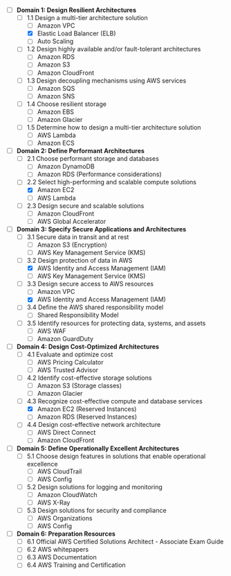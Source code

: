 
- [ ] **Domain 1: Design Resilient Architectures**
  - [ ] 1.1 Design a multi-tier architecture solution
    - [ ] Amazon VPC
    - [x] Elastic Load Balancer (ELB)
    - [ ] Auto Scaling
  - [ ] 1.2 Design highly available and/or fault-tolerant architectures
    - [ ] Amazon RDS
    - [ ] Amazon S3
    - [ ] Amazon CloudFront
  - [ ] 1.3 Design decoupling mechanisms using AWS services
    - [ ] Amazon SQS
    - [ ] Amazon SNS
  - [ ] 1.4 Choose resilient storage
    - [ ] Amazon EBS
    - [ ] Amazon Glacier
  - [ ] 1.5 Determine how to design a multi-tier architecture solution
    - [ ] AWS Lambda
    - [ ] Amazon ECS

- [ ] **Domain 2: Define Performant Architectures**
  - [ ] 2.1 Choose performant storage and databases
    - [ ] Amazon DynamoDB
    - [ ] Amazon RDS (Performance considerations)
  - [ ] 2.2 Select high-performing and scalable compute solutions
    - [x] Amazon EC2
    - [ ] AWS Lambda
  - [ ] 2.3 Design secure and scalable solutions
    - [ ] Amazon CloudFront
    - [ ] AWS Global Accelerator

- [ ] **Domain 3: Specify Secure Applications and Architectures**
  - [ ] 3.1 Secure data in transit and at rest
    - [ ] Amazon S3 (Encryption)
    - [ ] AWS Key Management Service (KMS)
  - [ ] 3.2 Design protection of data in AWS
    - [x] AWS Identity and Access Management (IAM)
    - [ ] AWS Key Management Service (KMS)
  - [ ] 3.3 Design secure access to AWS resources
    - [ ] Amazon VPC
    - [x] AWS Identity and Access Management (IAM)
  - [ ] 3.4 Define the AWS shared responsibility model
    - [ ] Shared Responsibility Model
  - [ ] 3.5 Identify resources for protecting data, systems, and assets
    - [ ] AWS WAF
    - [ ] Amazon GuardDuty

- [ ] **Domain 4: Design Cost-Optimized Architectures**
  - [ ] 4.1 Evaluate and optimize cost
    - [ ] AWS Pricing Calculator
    - [ ] AWS Trusted Advisor
  - [ ] 4.2 Identify cost-effective storage solutions
    - [ ] Amazon S3 (Storage classes)
    - [ ] Amazon Glacier
  - [ ] 4.3 Recognize cost-effective compute and database services
    - [x] Amazon EC2 (Reserved Instances)
    - [ ] Amazon RDS (Reserved Instances)
  - [ ] 4.4 Design cost-effective network architecture
    - [ ] AWS Direct Connect
    - [ ] Amazon CloudFront

- [ ] **Domain 5: Define Operationally Excellent Architectures**
  - [ ] 5.1 Choose design features in solutions that enable operational excellence
    - [ ] AWS CloudTrail
    - [ ] AWS Config
  - [ ] 5.2 Design solutions for logging and monitoring
    - [ ] Amazon CloudWatch
    - [ ] AWS X-Ray
  - [ ] 5.3 Design solutions for security and compliance
    - [ ] AWS Organizations
    - [ ] AWS Config

- [ ] **Domain 6: Preparation Resources**
  - [ ] 6.1 Official AWS Certified Solutions Architect - Associate Exam Guide
  - [ ] 6.2 AWS whitepapers
  - [ ] 6.3 AWS Documentation
  - [ ] 6.4 AWS Training and Certification
